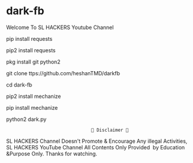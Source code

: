 # dark-fb

Welcome To SL HACKERS Youtube Channel

pip install  requests

pip2 install requests


pkg install git python2

git clone  ttps://github.com/heshanTMD/darkfb 

cd dark-fb

pip2 install mechanize

pip install mechanize



python2 dark.py



                                    💢 Disclaimer 💢

SL HACKERS  Channel Doesn't Promote & Encourage Any illegal Activities, 
SL HACKERS YouTube Channel All Contents Only Provided  by Education &Purpose Only. 
Thanks for watching.
